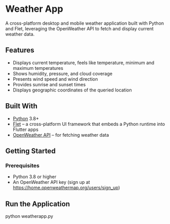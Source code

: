 # Weather App

A cross-platform desktop and mobile weather application built with Python and Flet, leveraging the OpenWeather API to fetch and display current weather data.

## Features

- Displays current temperature, feels like temperature, minimum and maximum temperatures  
- Shows humidity, pressure, and cloud coverage  
- Presents wind speed and wind direction  
- Provides sunrise and sunset times  
- Displays geographic coordinates of the queried location  

## Built With

- [Python](https://www.python.org/) 3.8+  
- [Flet](https://flet.dev/) – a cross-platform UI framework that embeds a Python runtime into Flutter apps  
- [OpenWeather API](https://openweathermap.org/api) – for fetching weather data  

## Getting Started

### Prerequisites

- Python 3.8 or higher  
- An OpenWeather API key (sign up at https://home.openweathermap.org/users/sign_up)  
## Run the Application
python weatherapp.py

